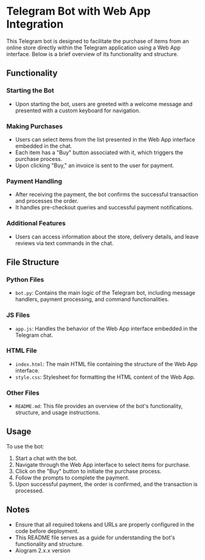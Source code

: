 # Telegram Bot with Web App Integration

This Telegram bot is designed to facilitate the purchase of items from an online store directly within the Telegram application using a Web App interface. Below is a brief overview of its functionality and structure.

## Functionality

### Starting the Bot
- Upon starting the bot, users are greeted with a welcome message and presented with a custom keyboard for navigation.

### Making Purchases
- Users can select items from the list presented in the Web App interface embedded in the chat.
- Each item has a "Buy" button associated with it, which triggers the purchase process.
- Upon clicking "Buy," an invoice is sent to the user for payment.

### Payment Handling
- After receiving the payment, the bot confirms the successful transaction and processes the order.
- It handles pre-checkout queries and successful payment notifications.

### Additional Features
- Users can access information about the store, delivery details, and leave reviews via text commands in the chat.

## File Structure

### Python Files
- `bot.py`: Contains the main logic of the Telegram bot, including message handlers, payment processing, and command functionalities.

### JS Files
- `app.js`: Handles the behavior of the Web App interface embedded in the Telegram chat.

### HTML File
- `index.html`: The main HTML file containing the structure of the Web App interface.
- `style.css`: Stylesheet for formatting the HTML content of the Web App.

### Other Files
- `README.md`: This file provides an overview of the bot's functionality, structure, and usage instructions.

## Usage

To use the bot:
1. Start a chat with the bot.
2. Navigate through the Web App interface to select items for purchase.
3. Click on the "Buy" button to initiate the purchase process.
4. Follow the prompts to complete the payment.
5. Upon successful payment, the order is confirmed, and the transaction is processed.

## Notes
- Ensure that all required tokens and URLs are properly configured in the code before deployment.
- This README file serves as a guide for understanding the bot's functionality and structure.
- Aiogram 2.x.x version


